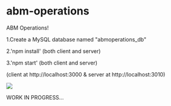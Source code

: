 # abm-operations
ABM Operations!

1.Create a MySQL database named "abmoperations_db"

2.'npm install' (both client and server)

3.'npm start' (both client and server)

(client at http://localhost:3000 & server at http://localhost:3010)

<img src="https://user-images.githubusercontent.com/52510538/149858564-ba338432-e880-4f89-b79d-e545d5a101e9.png">

WORK IN PROGRESS...
